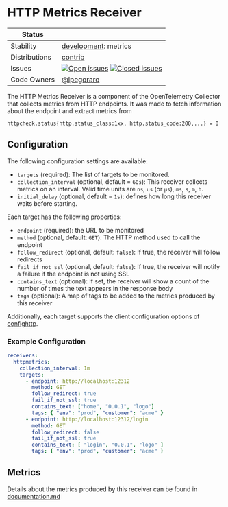 # HTTP Metrics Receiver

<!-- status autogenerated section -->
| Status        |                                                                                                                                                                                                                                                                                                                                                                                                                                                                                                                                                                                                                                                       |
| ------------- |-------------------------------------------------------------------------------------------------------------------------------------------------------------------------------------------------------------------------------------------------------------------------------------------------------------------------------------------------------------------------------------------------------------------------------------------------------------------------------------------------------------------------------------------------------------------------------------------------------------------------------------------------------|
| Stability     | [development]: metrics                                                                                                                                                                                                                                                                                                                                                                                                                                                                                                                                                                                                                                |
| Distributions | [contrib]                                                                                                                                                                                                                                                                                                                                                                                                                                                                                                                                                                                                                                             |
| Issues        | [![Open issues](https://img.shields.io/github/issues-search?query=repo%3Aorb-community%2Fotelcol-orb%20is%3Aopen%20is%3Aissue%20label%3Areceiver%2Fhttpmetrics&logo=opentelemetry&label=open&color=orange)](https://github.com/orb-community/otelcol-orb/issues?q=is%3Aopen+is%3Aissue+label%3Areceiver%2Fhttpmetrics) [![Closed issues](https://img.shields.io/github/issues-search?query=repo%3Aorb-community%2Fotelcol-orb%20is%3Aclosed%20is%3Aissue%20label%3Areceiver%2Fhttpmetrics&logo=opentelemetry&label=closed&color=orange)](https://github.com/orb-community/otelcol-orb/issues?q=is%3Aclosed+is%3Aissue+label%3Areceiver%2Fhttpmetrics) |
| Code Owners    | [@lpegoraro](https://www.github.com/lpegoraro)                                                                                                                                                                                                                                                                                                                                                                                                                                                                                                                                                                                                        |

[development]: https://github.com/open-telemetry/opentelemetry-collector#development
[contrib]: https://github.com/open-telemetry/opentelemetry-collector-releases/tree/main/distributions/otelcol-contrib
<!-- end autogenerated section -->

The HTTP Metrics Receiver is a component of the OpenTelemetry Collector that collects metrics from HTTP endpoints.
It was made to fetch information about the endpoint and extract metrics from 

```
httpcheck.status{http.status_class:1xx, http.status_code:200,...} = 0

```

## Configuration

The following configuration settings are available:

- `targets` (required): The list of targets to be monitored.
- `collection_interval` (optional, default = `60s`): This receiver collects metrics on an interval. Valid time units are `ns`, `us` (or `µs`), `ms`, `s`, `m`, `h`.
- `initial_delay` (optional, default = `1s`): defines how long this receiver waits before starting.

Each target has the following properties:

- `endpoint` (required): the URL to be monitored
- `method` (optional, default: `GET`): The HTTP method used to call the endpoint
- `follow_redirect` (optional, default: `false`): If true, the receiver will follow redirects
- `fail_if_not_ssl` (optional, default: `false`): If true, the receiver will notify a failure if the endpoint is not using SSL
- `contains_text` (optional): If set, the receiver will show a count of the number of times the text appears in the response body
- `tags` (optional): A map of tags to be added to the metrics produced by this receiver

Additionally, each target supports the client configuration options of [confighttp].

### Example Configuration

```yaml
receivers:
  httpmetrics:
    collection_interval: 1m
    targets:
      - endpoint: http://localhost:12312
        method: GET
        follow_redirect: true
        fail_if_not_ssl: true
        contains_text: ["home", "0.0.1", "logo"]
        tags: { "env": "prod", "customer": "acme" }
      - endpoint: http://localhost:12312/login
        method: GET
        follow_redirect: false
        fail_if_not_ssl: true
        contains_text: [ "login", "0.0.1", "logo" ]
        tags: { "env": "prod", "customer": "acme" }
```

## Metrics

Details about the metrics produced by this receiver can be found in [documentation.md](./documentation.md)

[confighttp]: https://github.com/open-telemetry/opentelemetry-collector/tree/main/config/confighttp#client-configuration